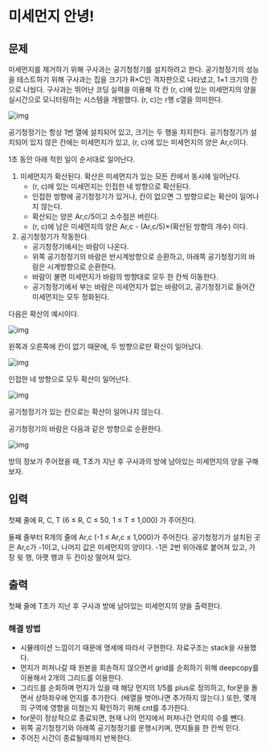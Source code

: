 # 미세먼지 안녕!

## 문제

미세먼지를 제거하기 위해 구사과는 공기청정기를 설치하려고 한다. 공기청정기의 성능을 테스트하기 위해 구사과는 집을 크기가 R×C인 격자판으로 나타냈고, 1×1 크기의 칸으로 나눴다. 구사과는 뛰어난 코딩 실력을 이용해 각 칸 (r, c)에 있는 미세먼지의 양을 실시간으로 모니터링하는 시스템을 개발했다. (r, c)는 r행 c열을 의미한다.

![img](https://upload.acmicpc.net/75d322ad-5a89-4301-b3a7-403fce0ff966/-/preview/)

공기청정기는 항상 1번 열에 설치되어 있고, 크기는 두 행을 차지한다. 공기청정기가 설치되어 있지 않은 칸에는 미세먼지가 있고, (r, c)에 있는 미세먼지의 양은 Ar,c이다.

1초 동안 아래 적힌 일이 순서대로 일어난다.

1. 미세먼지가 확산된다. 확산은 미세먼지가 있는 모든 칸에서 동시에 일어난다.
   - (r, c)에 있는 미세먼지는 인접한 네 방향으로 확산된다.
   - 인접한 방향에 공기청정기가 있거나, 칸이 없으면 그 방향으로는 확산이 일어나지 않는다.
   - 확산되는 양은 Ar,c/5이고 소수점은 버린다.
   - (r, c)에 남은 미세먼지의 양은 Ar,c - (Ar,c/5)×(확산된 방향의 개수) 이다.
2. 공기청정기가 작동한다.
   - 공기청정기에서는 바람이 나온다.
   - 위쪽 공기청정기의 바람은 반시계방향으로 순환하고, 아래쪽 공기청정기의 바람은 시계방향으로 순환한다.
   - 바람이 불면 미세먼지가 바람의 방향대로 모두 한 칸씩 이동한다.
   - 공기청정기에서 부는 바람은 미세먼지가 없는 바람이고, 공기청정기로 들어간 미세먼지는 모두 정화된다.

다음은 확산의 예시이다.

![img](https://upload.acmicpc.net/7b0d9d57-1296-44cd-8951-4135d27f9446/-/preview/)

왼쪽과 오른쪽에 칸이 없기 때문에, 두 방향으로만 확산이 일어났다.

![img](https://upload.acmicpc.net/cebebfa9-0056-45f1-b705-75b035888085/-/preview/)

인접한 네 방향으로 모두 확산이 일어난다.

![img](https://upload.acmicpc.net/1ed0d2e9-9767-4b94-bbde-0e1d6a2d52ff/-/preview/)

공기청정기가 있는 칸으로는 확산이 일어나지 않는다.

공기청정기의 바람은 다음과 같은 방향으로 순환한다.

![img](https://upload.acmicpc.net/94466937-96c7-4f25-9804-530ebd554a59/-/preview/)

방의 정보가 주어졌을 때, T초가 지난 후 구사과의 방에 남아있는 미세먼지의 양을 구해보자.

## 입력

첫째 줄에 R, C, T (6 ≤ R, C ≤ 50, 1 ≤ T ≤ 1,000) 가 주어진다.

둘째 줄부터 R개의 줄에 Ar,c (-1 ≤ Ar,c ≤ 1,000)가 주어진다. 공기청정기가 설치된 곳은 Ar,c가 -1이고, 나머지 값은 미세먼지의 양이다. -1은 2번 위아래로 붙어져 있고, 가장 윗 행, 아랫 행과 두 칸이상 떨어져 있다.

## 출력

첫째 줄에 T초가 지난 후 구사과 방에 남아있는 미세먼지의 양을 출력한다.



### 해결 방법

- 시뮬레이션 느낌이기 때문에 명세에 따라서 구현한다. 자료구조는 stack을 사용했다.
- 먼지가 퍼져나갈 때 원본을 회손하지 않으면서 grid를 순회하기 위해 deepcopy를 이용해서 2개의 그리드를 이용한다.
- 그리드를 순회하며 먼지가 있을 때 해당 먼지의 1/5를 plus로 정의하고, for문을 돌면서 상하좌우에 먼지를 추가한다. (배열을 벗어나면 추가하지 않는다.) 또한, 몇개의 구역에 영향을 미쳤는지 확인하기 위해 cnt를 추가한다. 
- for문이 정상적으로 종료되면, 현재 나의 먼지에서 퍼져나간 먼지의 수를 뺀다. 
- 위쪽 공기청정기와 아래쪽 공기청정기를 운행시키며, 먼지들을 한 칸씩 민다.
- 주어진 시간이 종료될때까지 반복한다.
